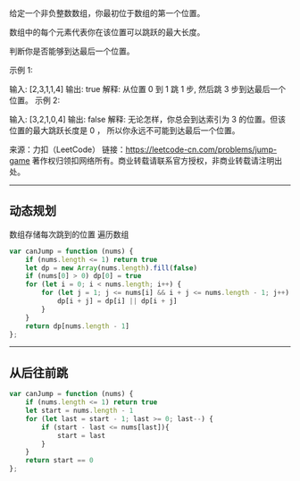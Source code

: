 给定一个非负整数数组，你最初位于数组的第一个位置。

数组中的每个元素代表你在该位置可以跳跃的最大长度。

判断你是否能够到达最后一个位置。

示例 1:

输入: [2,3,1,1,4]
输出: true
解释: 从位置 0 到 1 跳 1 步, 然后跳 3 步到达最后一个位置。
示例 2:

输入: [3,2,1,0,4]
输出: false
解释: 无论怎样，你总会到达索引为 3 的位置。但该位置的最大跳跃长度是 0 ， 所以你永远不可能到达最后一个位置。

来源：力扣（LeetCode）
链接：https://leetcode-cn.com/problems/jump-game
著作权归领扣网络所有。商业转载请联系官方授权，非商业转载请注明出处。

----


## 动态规划

数组存储每次跳到的位置
遍历数组

```javascript
var canJump = function (nums) {
    if (nums.length <= 1) return true
    let dp = new Array(nums.length).fill(false)
    if (nums[0] > 0) dp[0] = true
    for (let i = 0; i < nums.length; i++) {
        for (let j = 1; j <= nums[i] && i + j <= nums.length - 1; j++) {
            dp[i + j] = dp[i] || dp[i + j]
        }
    }
    return dp[nums.length - 1]
};
```

---

## 从后往前跳


```javascript
var canJump = function (nums) {
    if (nums.length <= 1) return true
    let start = nums.length - 1
    for (let last = start - 1; last >= 0; last--) {
        if (start - last <= nums[last]){
            start = last
        }
    }
    return start == 0
};
```
